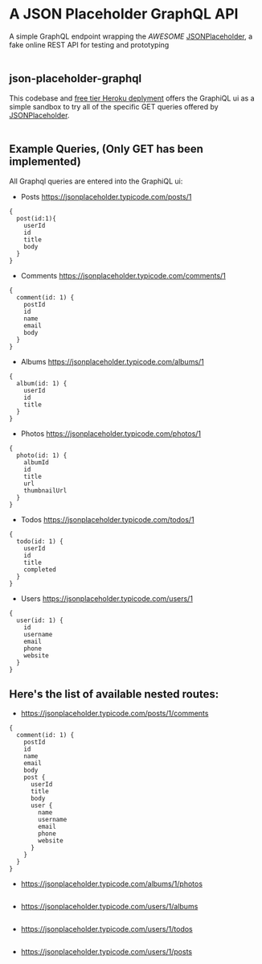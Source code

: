 # A JSON Placeholder GraphQL API

A simple GraphQL endpoint wrapping the *AWESOME*
<a href="https://jsonplaceholder.typicode.com/">JSONPlaceholder</a>, a fake online REST API for testing and prototyping
</br></br>
## json-placeholder-graphql

This codebase and <a href="https://json-placeholder-graphql.herokuapp.com/graphql">free tier Heroku deplyment</a> offers the GraphiQL ui as a simple sandbox to try all of the specific GET queries offered by <a href="https://jsonplaceholder.typicode.com/">JSONPlaceholder</a>.
</br></br>
## Example Queries, (Only GET has been implemented)

All Graphql queries are entered into the GraphiQL ui:

* Posts https://jsonplaceholder.typicode.com/posts/1
```
{
  post(id:1){
    userId
    id
    title
    body
  }
}
```

* Comments https://jsonplaceholder.typicode.com/comments/1
```
{
  comment(id: 1) {
    postId
    id
    name
    email
    body
  }
}
```
* Albums https://jsonplaceholder.typicode.com/albums/1
```
{
  album(id: 1) {
    userId
    id
    title
  }
}
```

* Photos https://jsonplaceholder.typicode.com/photos/1 
```
{
  photo(id: 1) {
    albumId
    id
    title
    url
    thumbnailUrl
  }
}
```

* Todos https://jsonplaceholder.typicode.com/todos/1
```
{
  todo(id: 1) {
    userId
    id
    title
    completed
  }
}
```

* Users https://jsonplaceholder.typicode.com/users/1
```
{
  user(id: 1) {
    id
    username
    email
    phone
    website
  }
}
```

## Here's the list of available nested routes:

* https://jsonplaceholder.typicode.com/posts/1/comments
```
{
  comment(id: 1) {
    postId
    id
    name
    email
    body
    post {
      userId
      title
      body
      user {
        name
        username
        email
        phone
        website
      }
    }
  }
}
```
* https://jsonplaceholder.typicode.com/albums/1/photos
```

```

* https://jsonplaceholder.typicode.com/users/1/albums
```

```

* https://jsonplaceholder.typicode.com/users/1/todos
```

```

* https://jsonplaceholder.typicode.com/users/1/posts
```

```
